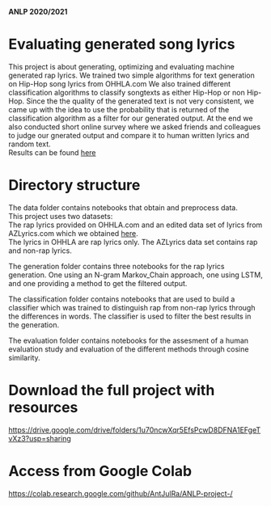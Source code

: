**ANLP 2020/2021**
# Evaluating generated song lyrics

This project is about generating, optimizing and evaluating machine generated rap lyrics. 
We trained two simple algorithms for text generation on Hip-Hop song lyrics from OHHLA.com
We also trained different classification algorithms to classify songtexts as either Hip-Hop or non Hip-Hop.
Since the the quality of the generated text is not very consistent, we came up with the idea to use the probability that is returned of the classification algorithm as a filter for our generated output.
At the end we also conducted short online survey where we asked friends and colleagues to judge our gnerated output and compare it to human written lyrics and random text.  
Results can be found [here](https://www.umfrageonline.com/results/61d577a-20a491e)

# Directory structure
The data folder contains notebooks that obtain and preprocess data.   
This project uses two datasets:  
The rap lyrics provided on OHHLA.com and an edited data set of lyrics from AZLyrics.com which we obtained [here](https://www.kaggle.com/albertsuarez/azlyrics).  
The lyrics in OHHLA are rap lyrics only. The AZLyrics data set contains rap and non-rap lyrics. 

The generation folder contains three notebooks for the rap lyrics generation.
One using an N-gram Markov_Chain approach, one using LSTM, and one providing a method to get the filtered output.

The classification folder contains notebooks that are used to build a classifier which was trained to distinguish rap from non-rap lyrics through the differences in words. The classifier is used to filter the best results in the generation.  

The evaluation folder contains notebooks for the assesment of a human evaluation study and evaluation of the different methods through cosine similarity. 

# Download the full project with resources
https://drive.google.com/drive/folders/1u70ncwXqr5EfsPcwD8DFNA1EFgeTvXz3?usp=sharing


# Access from Google Colab
https://colab.research.google.com/github/AntJulRa/ANLP-project-/
